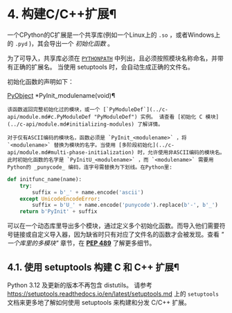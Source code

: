 # 4\. 构建C/C++扩展¶

一个CPython的C扩展是一个共享库(例如一个Linux上的 `.so` ，或者Windows上的 `.pyd` )，其会导出一个 _初始化函数_ 。

为了可导入，共享库必须在 [`PYTHONPATH`](1.%20命令行与环境.md#envvar-PYTHONPATH) 中列出，且必须按照模块名称命名，并带有正确的扩展名。 当使用 setuptools 时，会自动生成正确的文件名。

初始化函数的声明如下：

[PyObject](structures.md#c.PyObject "PyObject") *PyInit_modulename(void)¶  

    

~~~
该函数返回完整初始化过的模块，或一个 [`PyModuleDef`](../c-api/module.md#c.PyModuleDef "PyModuleDef") 实例。 请查看 [初始化 C 模块](../c-api/module.md#initializing-modules) 了解详情。

对于仅有ASCII编码的模块名，函数必须是 `PyInit_<modulename>` ，将 `<modulename>` 替换为模块的名字。当使用 [多阶段初始化](../c-api/module.md#multi-phase-initialization) 时，允许使用非ASCII编码的模块名。此时初始化函数的名字是 `PyInitU_<modulename>` ，而 `<modulename>` 需要用Python的 _punycode_ 编码，连字号需替换为下划线。在Python里:
~~~
    
    
~~~python
def initfunc_name(name):
    try:
        suffix = b'_' + name.encode('ascii')
    except UnicodeEncodeError:
        suffix = b'U_' + name.encode('punycode').replace(b'-', b'_')
    return b'PyInit' + suffix
~~~

可以在一个动态库里导出多个模块，通过定义多个初始化函数。而导入他们需要符号链接或自定义导入器，因为缺省时只有对应了文件名的函数才会被发现。查看 _" 一个库里的多模块"_ 章节，在 [**PEP 489**](https://peps.python.org/pep-0489/) 了解更多细节。

## 4.1. 使用 setuptools 构建 C 和 C++ 扩展¶

Python 3.12 及更新的版本不再包含 distutils。 请参考 <https://setuptools.readthedocs.io/en/latest/setuptools.md> 上的 `setuptools` 文档来更多地了解如何使用 setuptools 来构建和分发 C/C++ 扩展。

